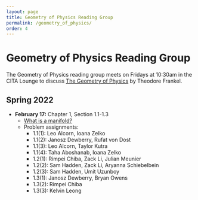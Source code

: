 ```yaml
---
layout: page
title: Geometry of Physics Reading Group
permalink: /geometry_of_physics/
order: 4
---
```


Geometry of Physics Reading Group
=================================


The Geometry of Physics reading group meets on Fridays at 10:30am in the CITA Lounge to discuss [The Geometry of Physics][geomBook] by Theodore Frankel.

Spring 2022
-----------

- **February 17:** Chapter 1, Section 1.1-1.3
	- [What is a manifold?][manifold]
	- Problem assignments:
		- 1.1(1): Leo Alcorn, Ioana Zelko
		- 1.1(2): Janosz Dewberry, Rufat von Dost
		- 1.1(3): Leo Alcorn, Taylor Kutra
		- 1.1(4): Taha Aboshanab, Ioana Zelko
		- 1.2(1): Rimpei Chiba, Zack Li, Julian Meunier
		- 1.2(2): Sam Hadden, Zack Li, Aryanna Schiebelbein
		- 1.2(3): Sam Hadden, Umit Uzunboy
		- 1.3(1): Janosz Dewberry, Bryan Owens
		- 1.3(2): Rimpei Chiba
		- 1.3(3): Kelvin Leong


[geomBook]: https://www.cambridge.org/core/books/geometry-of-physics/94894F70DB22055BD7BC2B84C135ABAF
[manifold]: https://www.youtube.com/watch?v=zIjBArHTPZ4&ab_channel=GeometryForPhysicists
